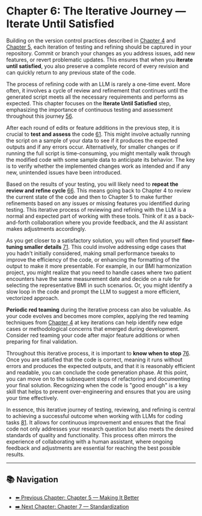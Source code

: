 # Chapter 6: The Iterative Journey — Iterate Until Satisfied

Building on the version control practices described in [Chapter 4](Chapter04_CriticalEye.md#using-version-control-to-track-llm-generated-code-iterations) and [Chapter 5](Chapter05_MakingItBetter.md), each iteration of testing and refining should be captured in your repository. Commit or branch your changes as you address issues, add new features, or revert problematic updates. This ensures that when you **iterate until satisfied**, you also preserve a complete record of every revision and can quickly return to any previous state of the code.

The process of refining code with an LLM is rarely a one-time event. More often, it involves a cycle of review and refinement that continues until the generated script meets all the necessary requirements and performs as expected. This chapter focuses on the **Iterate Until Satisfied** step, emphasizing the importance of continuous testing and assessment throughout this journey [56](../docs/References.md#ref56).

After each round of edits or feature additions in the previous step, it is crucial to **test and assess** the code [61](../docs/References.md#ref61). This might involve actually running the script on a sample of your data to see if it produces the expected outputs and if any errors occur. Alternatively, for smaller changes or if running the full script is time-consuming, you might mentally walk through the modified code with some sample data to anticipate its behavior. The key is to verify whether the implemented changes work as intended and if any new, unintended issues have been introduced.

Based on the results of your testing, you will likely need to **repeat the review and refine cycle** [66](../docs/References.md#ref66). This means going back to Chapter 4 to review the current state of the code and then to Chapter 5 to make further refinements based on any issues or missing features you identified during testing. This iterative process of reviewing and refining with the LLM is a normal and expected part of working with these tools. Think of it as a back-and-forth collaboration where you provide feedback, and the AI assistant makes adjustments accordingly.

As you get closer to a satisfactory solution, you will often find yourself **fine-tuning smaller details** [71](../docs/References.md#ref71). This could involve addressing edge cases that you hadn't initially considered, making small performance tweaks to improve the efficiency of the code, or enhancing the formatting of the output to make it more presentable. For example, in our BMI harmonization project, you might realize that you need to handle cases where two patient encounters have the same measurement date and decide on a rule for selecting the representative BMI in such scenarios. Or, you might identify a slow loop in the code and prompt the LLM to suggest a more efficient, vectorized approach.

**Periodic red teaming** during the iterative process can also be valuable. As your code evolves and becomes more complex, applying the red teaming techniques from [Chapter 4](Chapter04_CriticalEye.md#red-teaming-your-llm-generated-code) at key iterations can help identify new edge cases or methodological concerns that emerged during development. Consider red teaming your code after major feature additions or when preparing for final validation.

Throughout this iterative process, it is important to **know when to stop** [76](../docs/References.md#ref76). Once you are satisfied that the code is correct, meaning it runs without errors and produces the expected outputs, and that it is reasonably efficient and readable, you can conclude the code generation phase. At this point, you can move on to the subsequent steps of refactoring and documenting your final solution. Recognizing when the code is "good enough" is a key skill that helps to prevent over-engineering and ensures that you are using your time effectively.

In essence, this iterative journey of testing, reviewing, and refining is central to achieving a successful outcome when working with LLMs for coding tasks [81](../docs/References.md#ref81). It allows for continuous improvement and ensures that the final code not only addresses your research question but also meets the desired standards of quality and functionality. This process often mirrors the experience of collaborating with a human assistant, where ongoing feedback and adjustments are essential for reaching the best possible results.

---

## 📚 Navigation

- [⬅️ Previous Chapter: Chapter 5 — Making It Better](Chapter05_MakingItBetter.md)
- [➡️ Next Chapter: Chapter 7 — Standardization](Chapter07_Standardization.md)
